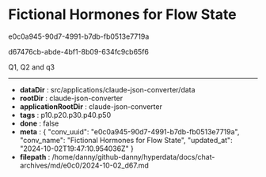 # Fictional Hormones for Flow State

e0c0a945-90d7-4991-b7db-fb0513e7719a

d67476cb-abde-4bf1-8b09-634fc9cb65f6

Q1, Q2 and q3

---

* **dataDir** : src/applications/claude-json-converter/data
* **rootDir** : claude-json-converter
* **applicationRootDir** : claude-json-converter
* **tags** : p10.p20.p30.p40.p50
* **done** : false
* **meta** : {
  "conv_uuid": "e0c0a945-90d7-4991-b7db-fb0513e7719a",
  "conv_name": "Fictional Hormones for Flow State",
  "updated_at": "2024-10-02T19:47:10.954036Z"
}
* **filepath** : /home/danny/github-danny/hyperdata/docs/chat-archives/md/e0c0/2024-10-02_d67.md